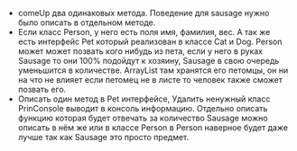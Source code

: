 - comeUp два одинаковых метода. Поведение для sausage нужно было описать в отдельном методе.
- Если класс Person, у него есть поля имя, фамилия, вес. А так же есть интерфейс 
Pet который реализован в классе Cat и Dog. Person может может позвать кого нибудь из 
пета, если у него в руках Sausage то они 100% подойдут к хозяину, Sausage в свою очередь уменьшится в 
количестве. ArrayList там хранятся его петомцы, он ни на что не влияет если петомец не в листе то человек 
также сможет позвать его.
- Описать один метод в Pet интерфейсе, Удалить ненужный класс PrinConsole выводит в консоль информацию. 
Отдельно описать функцию которая будет отвечать за количество Sausage можно описать в нём же или в классе 
Person в Person наверное будет даже лучше так как Sausage это просто предмет.
